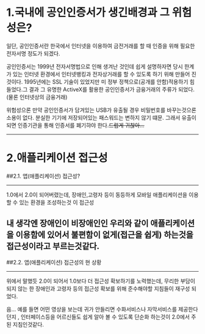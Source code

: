 1.국내에 공인인증서가 생긴배경과 그 위험성은?
===

일단, 공인인증서란 한국에서 인터넷을 이용하여 금전거래를 할 때 인증을 위해 필요한 전자서명 정도가 되겠다.

공인인증서는 1999년 전자서명법으로 인해 생겨난 것인데 쉽게 설명하자면 당시 한계가 있는 인터넷 환경에서 인터넷뱅킹과 전자상거래를 할 수 있도록 하기 위해 만들어 진 것이다. 1995년에는 SSL 기술이 있었지만 미 정부 정책으로(공개를 안함)적용하기 힘들었다.그 결과 그 유명한 ActiveX를 활용한 공인인증서가 금융거래의 주류가 되었다.(물론 인터넷상의 금융거래)

위험성으론 만약 공인인증서가 담겨있는 USB가 유출될 경우 비밀번호를 바꾸는것으론 소용이 없다. 분실한 기기에 저장되어있는 패스워드는 변하지 않기 떄문. 그래서 유출이 되면 인증기관을 통해 인증서를 폐기햐야 한다.~~드럽게 귀찮아...~~

---

2.애플리케이션 접근성
===

##2.1. 앱(애플리케이션) 접근성?

---

1.0에서 2.0이 되어버렸는데, 장애인,고령자 등이 동등하게 모바일 애플리케이션을 이용할 수 있는 환경을 조성하는것 이 접근성

내 생각엔 장애인이 비장애인인 우리와 같이 애플리케이션을 이용함에 있어서 불편함이 없게(접근을 쉽게) 하는것을 접근성이라고 부르는것같다.
---

##2.2. 앱(애플리케이션) 접근성의 현 상황

---

위에서 말했듯 2.0이 되어서 1.0보다 더 접근성 확보하기를 노력했는데, 무리한 부담이 되지 않는 한 장애인과 고령자 등의 접근성 확보를 위해 준수해야할 지침들이 재구성 되었다. 

음... 예를 들면 어떤 영상을 보는데 귀가 안들리면 수화서비스나 자막서비스를 제공한다던지 , 인터페이스등을 어르신들도 쉽게 알아 볼 수 있도록 단순화 하는것이 2.0에서 주된 지침인것같다.
